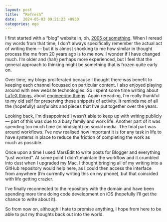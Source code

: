 ```yaml
---
layout: post
title:  “Refresh”
date:   2024-05-03 09:21:23 +0930
categories: ego
---
```


I first started with a “blog” website in, oh, [2005 or something](http://willwont.blogspot.com/2005/09/not-another-distraction.html?m=1). When I reread my words from that time, I don’t always specifically remember the actual act of writing them — but it is almost shocking to me how similar in thought process the me from 20 years ago is to me now. I wonder if I have changed much. I’m older and (hah) perhaps more experienced, but I feel that the general approach to thinking might be something that is frozen quite early on. 

Over time, my blogs proliferated because I thought there was benefit to keeping each channel focussed on particular content. I also enjoyed playing around with new website technologies. So I spent some time writing about [LaTeX things](https://www.tumblr.com/latex-alive), about [engineering things](https://wspr.wordpress.com). Again rereading, I’m really thankful to my old self for preserving these snippets of activity. It reminds me of all the (hopefully) *useful* bits and pieces that I’ve put together over the years. 

Looking back, I’m disappointed I wasn’t able to keep up with writing publicly — part of this was due to a busy family and work life. Another part of it was spending too much time (in hindsight) on social media. The final part was around workflows. I’ve now realised how important it is for any task in life to have systems in place to reduce the friction of completing the work as much as possible. 

Once upon a time I used MarsEdit to write posts for Blogger and everything “just worked”. At some point I didn’t maintain the workflow and it crumbled into dust when I upgraded my Mac. I thought bringing all of my writing into a GitHub repository would help here, as I could then access the interface from anywhere (I’m currently writing this on my phone), but that coincided with life getting crazier. 

I’ve finally reconnected to the repository with the domain and have been spending more time doing code development on iOS (hopefully I’ll get the chance to write about it). 

So from now on, although I hate to promise anything, I hope from here to be able to put my thoughts back out into the world. 




